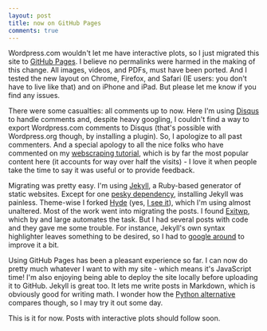 ```yaml
---
layout: post
title: now on GitHub Pages
comments: true
---
```


Wordpress.com wouldn't let me have interactive plots, so I just migrated this site to [GitHub Pages](https://pages.github.com/). I believe no permalinks were harmed in the making of this change. All images, videos, and PDFs, must have been ported. And I tested the new layout on Chrome, Firefox, and Safari (IE users: you don't have to live like that) and on iPhone and iPad. But please let me know if you find any issues.

There were some casualties: all comments up to now. Here I'm using [Disqus](https://disqus.com/) to handle comments and, despite heavy googling, I couldn't find a way to export Wordpress.com comments to Disqus (that's possible with Wordpress.org though, by installing a plugin). So, I apologize to all past commenters. And a special apology to all the nice folks who have commented on my [webscraping tutorial](/2013/11/12/webscraping-with-selenium-part-1/), which is by far the most popular content here (it accounts for way over half the visits) - I love it when people take the time to say it was useful or to provide feedback.

Migrating was pretty easy. I'm using [Jekyll](http://jekyllrb.com/), a Ruby-based generator of static websites. Except for one [pesky dependency](https://github.com/sparklemotion/nokogiri/issues/1235#issuecomment-71693441), installing Jekyll was painless. Theme-wise I forked [Hyde](https://github.com/poole/hyde) (yes, [I see it](http://www.amazon.com/gp/product/0486266885/ref=s9_simh_gw_p14_d0_i2?pf_rd_m=ATVPDKIKX0DER&pf_rd_s=desktop-1&pf_rd_r=1ZSZWY1T4VKT3H5NAV1Z&pf_rd_t=36701&pf_rd_p=1970559082&pf_rd_i=desktop)), which I'm using almost unaltered. Most of the work went into migrating the posts. I found [Exitwp](https://github.com/thomasf/exitwp), which by and large automates the task. But I had several posts with code and they gave me some trouble. For instance, Jekyll's own syntax highlighter leaves something to be desired, so I had to [google around](http://demisx.github.io/jekyll/2014/01/13/improve-code-highlighting-in-jekyll.html) to improve it a bit.

Using GitHub Pages has been a pleasant experience so far. I can now do pretty much whatever I want to with my site - which means it's JavaScript time!  I'm also enjoying being able to deploy the site locally before uploading it to GitHub. Jekyll is great too. It lets me write posts in Markdown, which is obviously good for writing math. I wonder how the [Python alternative](http://docs.getpelican.com/en/3.5.0/) compares though, so I may try it out some day.

This is it for now. Posts with interactive plots should follow soon.
